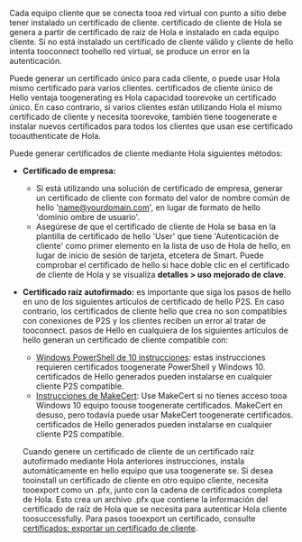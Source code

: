 Cada equipo cliente que se conecta tooa red virtual con punto a sitio debe tener instalado un certificado de cliente. certificado de cliente de Hola se genera a partir de certificado de raíz de Hola e instalado en cada equipo cliente. Si no está instalado un certificado de cliente válido y cliente de hello intenta tooconnect toohello red virtual, se produce un error en la autenticación.

Puede generar un certificado único para cada cliente, o puede usar Hola mismo certificado para varios clientes. certificados de cliente único de Hello ventaja toogenerating es Hola capacidad toorevoke un certificado único. En caso contrario, si varios clientes están utilizando Hola el mismo certificado de cliente y necesita toorevoke, también tiene toogenerate e instalar nuevos certificados para todos los clientes que usan ese certificado tooauthenticate de Hola.

Puede generar certificados de cliente mediante Hola siguientes métodos:

- **Certificado de empresa:**

  - Si está utilizando una solución de certificado de empresa, generar un certificado de cliente con formato del valor de nombre común de hello 'name@yourdomain.com', en lugar de formato de hello 'dominio ombre de usuario'.
  - Asegúrese de que el certificado de cliente de Hola se basa en la plantilla de certificado de hello 'User' que tiene 'Autenticación de cliente' como primer elemento en la lista de uso de Hola de hello, en lugar de inicio de sesión de tarjeta, etcetera de Smart. Puede comprobar el certificado de hello si hace doble clic en el certificado de cliente de Hola y se visualiza **detalles > uso mejorado de clave**.

- **Certificado raíz autofirmado:** es importante que siga los pasos de hello en uno de los siguientes artículos de certificado de hello P2S. En caso contrario, los certificados de cliente hello que crea no son compatibles con conexiones de P2S y los clientes reciben un error al tratar de tooconnect. pasos de Hello en cualquiera de los siguientes artículos de hello generan un certificado de cliente compatible con: 

  * [Windows PowerShell de 10 instrucciones](../articles/vpn-gateway/vpn-gateway-certificates-point-to-site.md#clientcert): estas instrucciones requieren certificados toogenerate PowerShell y Windows 10. certificados de Hello generados pueden instalarse en cualquier cliente P2S compatible.
  * [Instrucciones de MakeCert](../articles/vpn-gateway/vpn-gateway-certificates-point-to-site-makecert.md): Use MakeCert si no tienes acceso tooa Windows 10 equipo toouse toogenerate certificados. MakeCert en desuso, pero todavía puede usar MakeCert toogenerate certificados. certificados de Hello generados pueden instalarse en cualquier cliente P2S compatible.

  Cuando genere un certificado de cliente de un certificado raíz autofirmado mediante Hola anteriores instrucciones, instala automáticamente en hello equipo que usa toogenerate se. Si desea tooinstall un certificado de cliente en otro equipo cliente, necesita tooexport como un .pfx, junto con la cadena de certificados completa de Hola. Esto crea un archivo .pfx que contiene la información del certificado de raíz de Hola que se necesita para autenticar Hola cliente toosuccessfully. Para pasos tooexport un certificado, consulte [certificados: exportar un certificado de cliente](../articles/vpn-gateway/vpn-gateway-certificates-point-to-site.md#clientexport).

